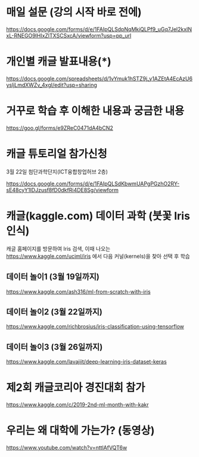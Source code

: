 # 매일 설문 (강의 시작 바로 전에)
https://docs.google.com/forms/d/e/1FAIpQLSdpNqMkiQLPf9_uGq7Jel2kxINxL-RNEGO9lHIxZlTXSCSxcA/viewform?usp=pp_url

# 개인별 캐글 발표내용(*)
https://docs.google.com/spreadsheets/d/1vYmuk1hSTZ9j_y1AZEtA4EcAzU6ysljLmdXWZv_4xgI/edit?usp=sharing

# 거꾸로 학습 후 이해한 내용과 궁금한 내용 
https://goo.gl/forms/e9ZReC0471dA4bCN2

# 캐글 튜토리얼 참가신청
3월 22일 첨단과학단지(ICT융합창업허브 2층) 

https://docs.google.com/forms/d/e/1FAIpQLSdKbwmUAPgPGzhO2RY-sE48cyY1IDJzusf8fD0dkfRi4DE8Sg/viewform

# 캐글(kaggle.com) 데이터 과학 (붓꽃 Iris 인식)

캐글 홈페이지를 방문하여 Iris 검색, 이때 나오는 https://www.kaggle.com/uciml/iris 에서 다음 커널(kernels)을 찾아 선택 후 학습

## 데이터 놀이1 (3월 19일까지)
https://www.kaggle.com/ash316/ml-from-scratch-with-iris 

## 데이터 놀이2 (3월 22일까지)
https://www.kaggle.com/richbrosius/iris-classification-using-tensorflow

## 데이터 놀이3 (3월 26일까지)
https://www.kaggle.com/lavajiit/deep-learning-iris-dataset-keras


# 제2회 캐글코리아 경진대회 참가
https://www.kaggle.com/c/2019-2nd-ml-month-with-kakr


# 우리는 왜 대학에 가는가? (동영상)
https://www.youtube.com/watch?v=nttlAfVQT6w
